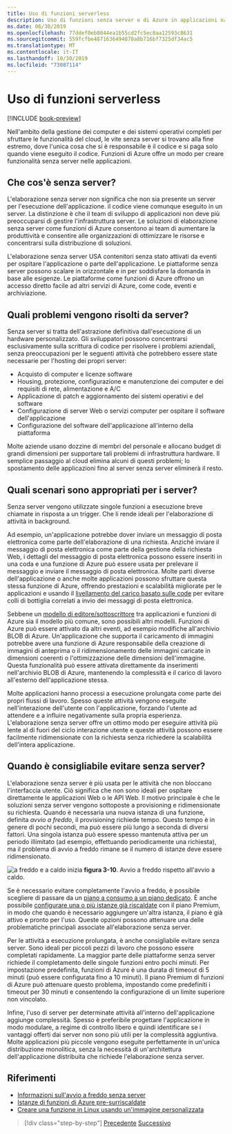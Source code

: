 ```yaml
---
title: Uso di funzioni serverless
description: Uso di funzioni senza server e di Azure in applicazioni native del cloud
ms.date: 06/30/2019
ms.openlocfilehash: 77ddef0eb8844ea1b55cd2fc5ec8aa12593c8631
ms.sourcegitcommit: 559fcfbe4871636494870a8b716bf7325df34ac5
ms.translationtype: MT
ms.contentlocale: it-IT
ms.lasthandoff: 10/30/2019
ms.locfileid: "73087114"
---
```

# <a name="leveraging-serverless-functions"></a>Uso di funzioni serverless

[!INCLUDE [book-preview](../../../includes/book-preview.md)]

Nell'ambito della gestione dei computer e dei sistemi operativi completi per sfruttare le funzionalità del cloud, le vite senza server si trovano alla fine estremo, dove l'unica cosa che si è responsabile è il codice e si paga solo quando viene eseguito il codice. Funzioni di Azure offre un modo per creare funzionalità senza server nelle applicazioni.

## <a name="what-is-serverless"></a>Che cos'è senza server?

L'elaborazione senza server non significa che non sia presente un server per l'esecuzione dell'applicazione. il codice viene comunque eseguito in un server. La distinzione è che il team di sviluppo di applicazioni non deve più preoccuparsi di gestire l'infrastruttura server. Le soluzioni di elaborazione senza server come funzioni di Azure consentono ai team di aumentare la produttività e consentire alle organizzazioni di ottimizzare le risorse e concentrarsi sulla distribuzione di soluzioni.

L'elaborazione senza server USA contenitori senza stato attivati da eventi per ospitare l'applicazione o parte dell'applicazione. Le piattaforme senza server possono scalare in orizzontale e in per soddisfare la domanda in base alle esigenze. Le piattaforme come funzioni di Azure offrono un accesso diretto facile ad altri servizi di Azure, come code, eventi e archiviazione.

## <a name="what-challenges-are-solved-by-serverless"></a>Quali problemi vengono risolti da server?

Senza server si tratta dell'astrazione definitiva dall'esecuzione di un hardware personalizzato. Gli sviluppatori possono concentrarsi esclusivamente sulla scrittura di codice per risolvere i problemi aziendali, senza preoccupazioni per le seguenti attività che potrebbero essere state necessarie per l'hosting dei propri server:

- Acquisto di computer e licenze software
- Housing, protezione, configurazione e manutenzione dei computer e dei requisiti di rete, alimentazione e A/C
- Applicazione di patch e aggiornamento dei sistemi operativi e del software
- Configurazione di server Web o servizi computer per ospitare il software dell'applicazione
- Configurazione del software dell'applicazione all'interno della piattaforma

Molte aziende usano dozzine di membri del personale e allocano budget di grandi dimensioni per supportare tali problemi di infrastruttura hardware. Il semplice passaggio al cloud elimina alcuni di questi problemi; lo spostamento delle applicazioni fino al server senza server eliminerà il resto.

## <a name="what-scenarios-are-appropriate-for-serverless"></a>Quali scenari sono appropriati per i server?

Senza server vengono utilizzate singole funzioni a esecuzione breve chiamate in risposta a un trigger. Che li rende ideali per l'elaborazione di attività in background.

Ad esempio, un'applicazione potrebbe dover inviare un messaggio di posta elettronica come parte dell'elaborazione di una richiesta. Anziché inviare il messaggio di posta elettronica come parte della gestione della richiesta Web, i dettagli del messaggio di posta elettronica possono essere inseriti in una coda e una funzione di Azure può essere usata per prelevare il messaggio e inviare il messaggio di posta elettronica. Molte parti diverse dell'applicazione o anche molte applicazioni possono sfruttare questa stessa funzione di Azure, offrendo prestazioni e scalabilità migliorate per le applicazioni e usando il [livellamento del carico basato sulle code](https://docs.microsoft.com/azure/architecture/patterns/queue-based-load-leveling) per evitare colli di bottiglia correlati a invio dei messaggi di posta elettronica.

Sebbene un [modello di editore/sottoscrittore](https://docs.microsoft.com/azure/architecture/patterns/publisher-subscriber) tra applicazioni e funzioni di Azure sia il modello più comune, sono possibili altri modelli. Funzioni di Azure può essere attivato da altri eventi, ad esempio modifiche all'archivio BLOB di Azure. Un'applicazione che supporta il caricamento di immagini potrebbe avere una funzione di Azure responsabile della creazione di immagini di anteprima o il ridimensionamento delle immagini caricate in dimensioni coerenti o l'ottimizzazione delle dimensioni dell'immagine. Questa funzionalità può essere attivata direttamente da inserimenti nell'archivio BLOB di Azure, mantenendo la complessità e il carico di lavoro all'esterno dell'applicazione stessa.

Molte applicazioni hanno processi a esecuzione prolungata come parte dei propri flussi di lavoro. Spesso queste attività vengono eseguite nell'interazione dell'utente con l'applicazione, forzando l'utente ad attendere e a influire negativamente sulla propria esperienza. L'elaborazione senza server offre un ottimo modo per eseguire attività più lente al di fuori del ciclo interazione utente e queste attività possono essere facilmente ridimensionate con la richiesta senza richiedere la scalabilità dell'intera applicazione.

## <a name="when-should-you-avoid-serverless"></a>Quando è consigliabile evitare senza server?

L'elaborazione senza server è più usata per le attività che non bloccano l'interfaccia utente. Ciò significa che non sono ideali per ospitare direttamente le applicazioni Web o le API Web. Il motivo principale è che le soluzioni senza server vengono sottoposte a provisioning e ridimensionate su richiesta. Quando è necessaria una nuova istanza di una funzione, definita *avvio a freddo*, il provisioning richiede tempo. Questo tempo è in genere di pochi secondi, ma può essere più lungo a seconda di diversi fattori. Una singola istanza può essere spesso mantenuta attiva per un periodo illimitato (ad esempio, effettuando periodicamente una richiesta), ma il problema di avvio a freddo rimane se il numero di istanze deve essere ridimensionato.

![a freddo e a caldo inizia](./media/cold-start-warm-start.png)
**figura 3-10**. Avvio a freddo rispetto all'avvio a caldo.

Se è necessario evitare completamente l'avvio a freddo, è possibile scegliere di passare da un [piano a consumo a un piano dedicato](https://azure.microsoft.com/blog/understanding-serverless-cold-start/). È anche possibile [configurare una o più istanze già riscaldate](https://docs.microsoft.com/azure/azure-functions/functions-premium-plan#pre-warmed-instances) con il piano Premium, in modo che quando è necessario aggiungere un'altra istanza, il piano è già attivo e pronto per l'uso. Queste opzioni possono attenuare una delle problematiche principali associate all'elaborazione senza server.

Per le attività a esecuzione prolungata, è anche consigliabile evitare senza server. Sono ideali per piccoli pezzi di lavoro che possono essere completati rapidamente. La maggior parte delle piattaforme senza server richiede il completamento delle singole funzioni entro pochi minuti. Per impostazione predefinita, funzioni di Azure è una durata di timeout di 5 minuti (può essere configurata fino a 10 minuti). Il piano Premium di funzioni di Azure può attenuare questo problema, impostando come predefiniti i timeout per 30 minuti e consentendo la configurazione di un limite superiore non vincolato.

Infine, l'uso di server per determinate attività all'interno dell'applicazione aggiunge complessità. Spesso è preferibile progettare l'applicazione in modo modulare, a regime di controllo libero e quindi identificare se i vantaggi offerti dai server non sono più utili per la complessità aggiuntiva. Molte applicazioni più piccole vengono eseguite perfettamente in un'unica distribuzione monolitica, senza la necessità di un'architettura dell'applicazione distribuita che richiede l'elaborazione senza server.

## <a name="references"></a>Riferimenti

- [Informazioni sull'avvio a freddo senza server](https://azure.microsoft.com/blog/understanding-serverless-cold-start/)
- [Istanze di funzioni di Azure pre-surriscaldate](https://docs.microsoft.com/azure/azure-functions/functions-premium-plan#pre-warmed-instances)
- [Creare una funzione in Linux usando un'immagine personalizzata](https://docs.microsoft.com/azure/azure-functions/functions-create-function-linux-custom-image)

>[!div class="step-by-step"]
>[Precedente](leverage-containers-orchestrators.md)
>[Successivo](combine-containers-serverless-approaches.md)
